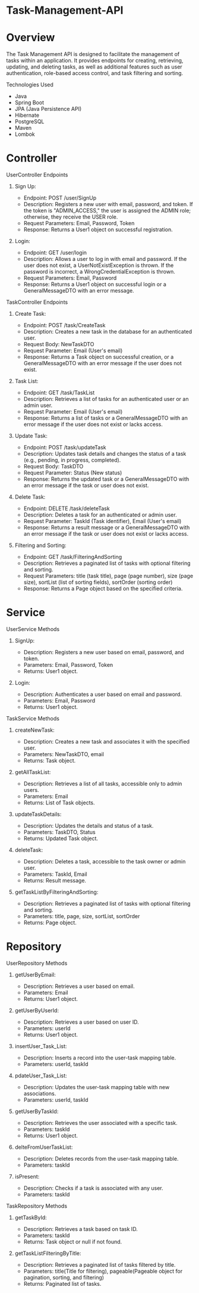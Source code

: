 # Task-Management-API

# Overview
The Task Management API is designed to facilitate the management of tasks within an application. It provides endpoints for creating, retrieving, updating, and deleting tasks, as well as additional features such as user authentication, role-based access control, and task filtering and sorting.

Technologies Used
* Java
* Spring Boot
* JPA (Java Persistence API)
* Hibernate
* PostgreSQL
* Maven
* Lombok

# Controller

UserController Endpoints

1. Sign Up:
    * Endpoint: POST /user/SignUp
    * Description: Registers a new user with email, password, and token. If the token is "ADMIN_ACCESS," the user is assigned the ADMIN role; otherwise, they receive the USER role.
    * Request Parameters: Email, Password, Token
    * Response: Returns a User1 object on successful registration.

2. Login:
    * Endpoint: GET /user/login
    * Description: Allows a user to log in with email and password. If the user does not exist, a UserNotExistException is thrown. If the password is incorrect, a WrongCredentialException is thrown.
    * Request Parameters: Email, Password
    * Response: Returns a User1 object on successful login or a GeneralMessageDTO with an error message.

TaskController Endpoints

1. Create Task:
    * Endpoint: POST /task/CreateTask
    * Description: Creates a new task in the database for an authenticated user.
    * Request Body: NewTaskDTO
    * Request Parameter: Email (User's email)
    * Response: Returns a Task object on successful creation, or a GeneralMessageDTO with an error message if the user does not exist.

2. Task List:
    * Endpoint: GET /task/TaskList
    * Description: Retrieves a list of tasks for an authenticated user or an admin user.
    * Request Parameter: Email (User's email)
    * Response: Returns a list of tasks or a GeneralMessageDTO with an error message if the user does not exist or lacks access.
  
3. Update Task:
    * Endpoint: POST /task/updateTask
    * Description: Updates task details and changes the status of a task (e.g., pending, in progress, completed).
    * Request Body: TaskDTO
    * Request Parameter: Status (New status)
    * Response: Returns the updated task or a GeneralMessageDTO with an error message if the task or user does not exist.

4. Delete Task:
    * Endpoint: DELETE /task/deleteTask
    * Description: Deletes a task for an authenticated or admin user.
    * Request Parameter: TaskId (Task identifier), Email (User's email)
    * Response: Returns a result message or a GeneralMessageDTO with an error message if the task or user does not exist or lacks access.

5. Filtering and Sorting:
    * Endpoint: GET /task/FilteringAndSorting
    * Description: Retrieves a paginated list of tasks with optional filtering and sorting.
    * Request Parameters: title (task title), page (page number), size (page size), sortList (list of sorting fields), sortOrder (sorting order)
    * Response: Returns a Page<Task> object based on the specified criteria.
  
  
# Service

UserService Methods

1. SignUp:
    * Description: Registers a new user based on email, password, and token.
    * Parameters: Email, Password, Token
    * Returns: User1 object.

2. Login:
    * Description: Authenticates a user based on email and password.
    * Parameters: Email, Password
    * Returns: User1 object.

TaskService Methods

1. createNewTask:
    * Description: Creates a new task and associates it with the specified user.
    * Parameters: NewTaskDTO, email
    * Returns: Task object.

2. getAllTaskList:
    * Description: Retrieves a list of all tasks, accessible only to admin users.
    * Parameters: Email
    * Returns: List of Task objects.

3. updateTaskDetails:
    * Description: Updates the details and status of a task.
    * Parameters: TaskDTO, Status
    * Returns: Updated Task object.

4. deleteTask:
    * Description: Deletes a task, accessible to the task owner or admin user.
    * Parameters: TaskId, Email
    * Returns: Result message.

5. getTaskListByFilteringAndSorting:
    * Description: Retrieves a paginated list of tasks with optional filtering and sorting.
    * Parameters: title, page, size, sortList, sortOrder
    * Returns: Page<Task> object.

# Repository

UserRepository Methods

1. getUserByEmail:
    * Description: Retrieves a user based on email.
    * Parameters: Email
    * Returns: User1 object.

2. getUserByUserId:
    * Description: Retrieves a user based on user ID.
    * Parameters: userId
    * Returns: User1 object.

4. insertUser_Task_List:
    * Description: Inserts a record into the user-task mapping table.
    * Parameters: userId, taskId

5. pdateUser_Task_List:
    * Description: Updates the user-task mapping table with new associations.
    * Parameters: userId, taskId

6. getUserByTaskId:
    * Description: Retrieves the user associated with a specific task.
    * Parameters: taskId
    * Returns: User1 object.

7. delteFromUserTaskList:
    * Description: Deletes records from the user-task mapping table.
    * Parameters: taskId

8. isPresent:
    * Description: Checks if a task is associated with any user.
    * Parameters: taskId
   
TaskRepository Methods

1. getTaskById:
    * Description: Retrieves a task based on task ID.
    * Parameters: taskId
    * Returns: Task object or null if not found.

2. getTaskListFilteringByTitle:
    * Description: Retrieves a paginated list of tasks filtered by title.
    * Parameters: title(Title for filtering), pageable(Pageable object for pagination, sorting, and filtering)
    * Returns: Paginated list of tasks.

